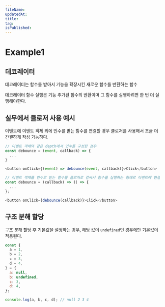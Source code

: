 ```yaml
---
fileName:
updatedAt:
title:
tag:
isPublished:
---
```


# Example1

## 데코레이터

데코레이터는 함수를 받아서 기능을 확장시킨 새로운 함수를 반환하는 함수

데코레이터 함수 실행은 기능 추가된 함수의 반환이며 그 함수를 실행하려면 한 번 더 실행해야한다.

## 실무에서 클로저 사용 예시

이벤트에 이벤트 객체 외에 인수를 받는 함수를 연결할 경우 클로저를 사용해서 조금 더 간결하게 작성 가능하다.

```js
// 이벤트 객체와 같은 depth에서 인수를 구성한 경우
const debounce = (event, callback) => {
  ...
}

<button onClick={(event) => debounce(event, callback)}>Click</button>

// 이벤트 객체를 인수로 받는 함수를 클로저로 감싸서 함수를 실행하는 형태로 이벤트에 연결하는 경우
const debounce = (callback) => () => {
  ...
};

<button onClick={debounce(callback)}>Click</button>
```

## 구조 분해 할당

구조 분해 할당 후 기본값을 설정하는 경우, 해당 값이 `undefined`인 경우에만 기본값이 적용된다.

```js
const {
  a = 1,
  b = 2,
  c = 3,
  d = 4,
} = {
  a: null,
  b: undefined,
  c: 3,
  d: 4,
};

console.log(a, b, c, d); // null 2 3 4
```
